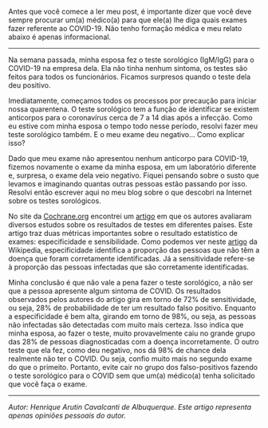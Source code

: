 Antes que você comece a ler meu post, é importante dizer que você deve sempre procurar um(a) médico(a) para que ele(a) lhe diga quais exames fazer referente ao COVID-19. Não tenho formação médica e meu relato abaixo é apenas informacional.

---

Na semana passada, minha esposa fez o teste sorológico (IgM/IgG) para o COVID-19 na empresa dela. Ela não tinha nenhum sintoma, os testes são feitos para todos os funcionários. Ficamos surpresos quando o teste dela deu positivo.

Imediatamente, começamos todos os processos por precaução para iniciar nossa quarentena. O teste sorológico tem a função de identificar se existem anticorpos para o coronavírus cerca de 7 a 14 dias após a infecção. Como eu estive com minha esposa o tempo todo nesse período, resolvi fazer meu teste sorológico também. E o meu exame deu negativo... Como explicar isso?

Dado que meu exame não apresentou nenhum anticorpo para COVID-19, fizemos novamente o exame da minha esposa, em um laboratório diferente e, surpresa, o exame dela veio negativo. Fiquei pensando sobre o susto que levamos e imaginando quantas outras pessoas estão passando por isso. Resolvi então escrever aqui no meu blog sobre o que descobri na Internet sobre os testes sorológicos.

No site da [Cochrane.org](https://cochrane.org) encontrei um [artigo](https://www.cochrane.org/pt/CD013652/INFECTN_qual-e-precisao-diagnostica-dos-testes-de-anticorpos-para-detectar-infeccao-pelo-virus-da-covid-19) em que os autores avaliaram diversos estudos sobre os resultados de testes em diferentes países. Este artigo traz duas métricas importantes sobre o resultado estatístico de exames: especificidade e sensibilidade. Como podemos ver neste [artigo](https://en.wikipedia.org/wiki/Sensitivity_and_specificity) da Wikipedia, especificidade identifica a proporção das pessoas que não têm a doença que foram corretamente identificadas. Já a sensitividade refere-se à proporção das pessoas infectadas que são corretamente identificadas.

Minha conclusão é que não vale a pena fazer o teste sorológico, a não ser que a pessoa apresente algum sintoma de COVID. Os resultados observados pelos autores do artigo gira em torno de 72% de sensitividade, ou seja, 28% de probabilidade de ter um resultado falso positivo. Enquanto a especificidade é bem alta, girando em torno de 98%, ou seja, as pessoas não infectadas são detectadas com muito mais certeza. Isso indica que minha esposa, ao fazer o teste, muito provavelmente caiu no grande grupo das 28% de pessoas diagnosticadas com a doença incorretamente. O outro teste que ela fez, como deu negativo, nos dá 98% de chance dela realmente não ter o COVID. Ou seja, confio muito mais no segundo exame do que o primeito. Portanto, evite cair no grupo dos falso-positivos fazendo o teste sorológico para o COVID sem que um(a) médico(a) tenha solicitado que você faça o exame.

---
*Autor: Henrique Arutin Cavalcanti de Albuquerque. Este artigo representa apenas opiniões pessoais do autor.*
